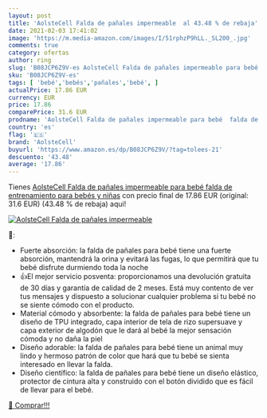 ```yaml
---
layout: post
title: 'AolsteCell Falda de pañales impermeable  al 43.48 % de rebaja'
date: 2021-02-03 17:41:02
image: 'https://m.media-amazon.com/images/I/51rphzP9hLL._SL200_.jpg'
comments: true
category: ofertas
author: ring
slug: 'B08JCP6Z9V-es AolsteCell Falda de pañales impermeable para bebé falda de...'
sku: 'B08JCP6Z9V-es'
tags: [ 'bebé','bebés','pañales','bebé', ]
actualPrice: 17.86 EUR
currency: EUR
price: 17.86
comparePrice: 31.6 EUR
prodname: 'AolsteCell Falda de pañales impermeable para bebé  falda de entrenamiento para bebés y niñas'
country: 'es'
flag: '🇪🇸'
brand: 'AolsteCell'
buyurl: 'https://www.amazon.es/dp/B08JCP6Z9V/?tag=tolees-21'
descuento: '43.48'
average: '17.86'
---
```


Tienes [AolsteCell Falda de pañales impermeable para bebé  falda de entrenamiento para bebés y niñas](https://www.amazon.es/dp/B08JCP6Z9V/?tag=tolees-21) con precio final de  17.86 EUR (original: 31.6 EUR) (43.48 %  de rebaja) aqui!

[![AolsteCell Falda de pañales impermeable ](https://m.media-amazon.com/images/I/51rphzP9hLL._SL200_.jpg)](https://www.amazon.es/dp/B08JCP6Z9V/?tag=tolees-21)

🔎:

- Fuerte absorción: la falda de pañales para bebé tiene una fuerte absorción, mantendrá la orina y evitará las fugas, lo que permitirá que tu bebé disfrute durmiendo toda la noche
- 👍El mejor servicio posventa: proporcionamos una devolución gratuita de 30 días y garantía de calidad de 2 meses. Está muy contento de ver tus mensajes y dispuesto a solucionar cualquier problema si tu bebé no se siente cómodo con el producto.
- Material cómodo y absorbente: la falda de pañales para bebé tiene un diseño de TPU integrado, capa interior de tela de rizo supersuave y capa exterior de algodón que le dará al bebé la mejor sensación cómoda y no daña la piel
- Diseño adorable: la falda de pañales para bebé tiene un animal muy lindo y hermoso patrón de color que hará que tu bebé se sienta interesado en llevar la falda.
- Diseño científico: la falda de pañales para bebé tiene un diseño elástico, protector de cintura alta y construido con el botón dividido que es fácil de llevar para el bebé.

[🛒 Comprar!!!](https://www.amazon.es/dp/B08JCP6Z9V/?tag=tolees-21)
